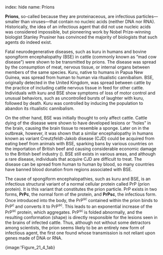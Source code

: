 index: hide
name: Prions

 **Prions**, so-called because they are proteinaceous, are infectious particles—smaller than viruses—that contain no nucleic acids (neither DNA nor RNA). Historically, the idea of an infectious agent that did not use nucleic acids was considered impossible, but pioneering work by Nobel Prize-winning biologist Stanley Prusiner has convinced the majority of biologists that such agents do indeed exist.

Fatal neurodegenerative diseases, such as kuru in humans and bovine spongiform encephalopathy (BSE) in cattle (commonly known as “mad cow disease”) were shown to be transmitted by prions. The disease was spread by the consumption of meat, nervous tissue, or internal organs between members of the same species. Kuru, native to humans in Papua New Guinea, was spread from human to human via ritualistic cannibalism. BSE, originally detected in the United Kingdom, was spread between cattle by the practice of including cattle nervous tissue in feed for other cattle. Individuals with kuru and BSE show symptoms of loss of motor control and unusual behaviors, such as uncontrolled bursts of laughter with kuru, followed by death. Kuru was controlled by inducing the population to abandon its ritualistic cannibalism.

On the other hand, BSE was initially thought to only affect cattle. Cattle dying of the disease were shown to have developed lesions or “holes” in the brain, causing the brain tissue to resemble a sponge. Later on in the outbreak, however, it was shown that a similar encephalopathy in humans known as variant Creutzfeldt-Jakob disease (CJD) could be acquired from eating beef from animals with BSE, sparking bans by various countries on the importation of British beef and causing considerable economic damage to the British beef industry (). BSE still exists in various areas, and although a rare disease, individuals that acquire CJD are difficult to treat. The disease can be spread from human to human by blood, so many countries have banned blood donation from regions associated with BSE.	

The cause of spongiform encephalopathies, such as kuru and BSE, is an infectious structural variant of a normal cellular protein called PrP (prion protein). It is this variant that constitutes the prion particle. PrP exists in two forms,  **PrPc**, the normal form of the protein, and  **PrPsc**, the infectious form. Once introduced into the body, the PrP<sup>sc  </sup>contained within the prion binds to PrP<sup>c </sup>and converts it to PrP<sup>sc</sup>. This leads to an exponential increase of the PrP<sup>sc</sup> protein, which aggregates.  PrP<sup>sc </sup>is folded abnormally, and the resulting conformation (shape) is directly responsible for the lesions seen in the brains of infected cattle. Thus, although not without some detractors among scientists, the prion seems likely to be an entirely new form of infectious agent, the first one found whose transmission is not reliant upon genes made of DNA or RNA.


{image:'Figure_21_4_1ab}
        

